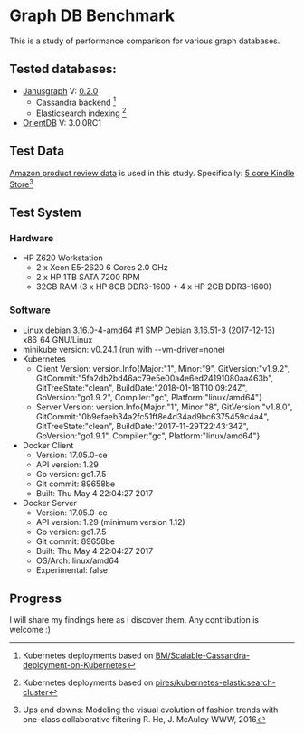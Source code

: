 # Graph DB Benchmark
This is a study of performance comparison for various graph databases.

## Tested databases:
* [Janusgraph](https://github.com/JanusGraph/janusgraph)  V: [0.2.0](https://github.com/JanusGraph/janusgraph/releases)
    * Cassandra backend [^1]
    * Elasticsearch indexing [^2]
* [OrientDB](https://github.com/orientechnologies/orientdb) V: 3.0.0RC1

[^1]: Kubernetes deployments based on [BM/Scalable-Cassandra-deployment-on-Kubernetes](https://github.com/IBM/Scalable-Cassandra-deployment-on-Kubernetes)

[^2]: Kubernetes deployments based on [pires/kubernetes-elasticsearch-cluster](https://github.com/pires/kubernetes-elasticsearch-cluster)

## Test Data
[Amazon product review data](http://jmcauley.ucsd.edu/data/amazon/) is used in this study. Specifically: [5 core Kindle Store](http://snap.stanford.edu/data/amazon/productGraph/categoryFiles/reviews_Kindle_Store_5.json.gz)[^3]

[^3]: Ups and downs: Modeling the visual evolution of fashion trends with one-class collaborative filtering
      R. He, J. McAuley
      WWW, 2016

## Test System
### Hardware
* HP Z620 Workstation
    * 2 x Xeon E5-2620 6 Cores 2.0 GHz
    * 2 x HP 1TB SATA 7200 RPM
    * 32GB RAM (3 x HP 8GB DDR3-1600 + 4 x HP 2GB DDR3-1600)
### Software
* Linux debian 3.16.0-4-amd64 #1 SMP Debian 3.16.51-3 (2017-12-13) x86_64 GNU/Linux
* minikube version: v0.24.1 (run with --vm-driver=none)
* Kubernetes
    * Client Version: version.Info{Major:"1", Minor:"9", GitVersion:"v1.9.2", GitCommit:"5fa2db2bd46ac79e5e00a4e6ed24191080aa463b", GitTreeState:"clean", BuildDate:"2018-01-18T10:09:24Z", GoVersion:"go1.9.2", Compiler:"gc", Platform:"linux/amd64"}
    * Server Version: version.Info{Major:"1", Minor:"8", GitVersion:"v1.8.0", GitCommit:"0b9efaeb34a2fc51ff8e4d34ad9bc6375459c4a4", GitTreeState:"clean", BuildDate:"2017-11-29T22:43:34Z", GoVersion:"go1.9.1", Compiler:"gc", Platform:"linux/amd64"}
* Docker Client
    * Version:      17.05.0-ce
    * API version:  1.29
    * Go version:   go1.7.5
    * Git commit:   89658be
    * Built:        Thu May  4 22:04:27 2017
* Docker Server
    * Version:      17.05.0-ce
    * API version:  1.29 (minimum version 1.12)
    * Go version:   go1.7.5
    * Git commit:   89658be
    * Built:        Thu May  4 22:04:27 2017
    * OS/Arch:      linux/amd64
    * Experimental: false

## Progress
I will share my findings here as I discover them. Any contribution is welcome :)

